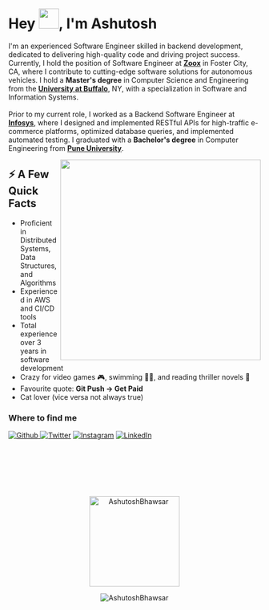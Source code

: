 <h1>Hey <img src="https://slackmojis.com/emojis/4594-blob-wave/download" width="40"/>, I'm Ashutosh</h1>
<p>I'm an experienced Software Engineer skilled in backend development, dedicated to delivering high-quality code and driving project success. Currently, I hold the position of Software Engineer at <a href="https://zoox.com/" target="_blank"><strong>Zoox</strong></a> in Foster City, CA, where I contribute to cutting-edge software solutions for autonomous vehicles. I hold a <strong>Master's degree</strong> in Computer Science and Engineering from the <a href="http://www.buffalo.edu/" target="_blank"><strong>University at Buffalo</strong></a>, NY, with a specialization in Software and Information Systems. <br><br>Prior to my current role, I worked as a Backend Software Engineer at <a href="https://www.infosys.com/" target="_blank"><strong>Infosys</strong></a>, where I designed and implemented RESTful APIs for high-traffic e-commerce platforms, optimized database queries, and implemented automated testing. I graduated with a <strong>Bachelor's degree</strong> in Computer Engineering from <a href="http://www.unipune.ac.in/" target="_blank"><strong>Pune University</strong></a>.</p>

<img align="right" src="https://i.imgur.com/4SdB78W.gif" width="400" height="400" />
<h2>⚡️ A Few Quick Facts</h2>
<ul>
  <li>Proficient in Distributed Systems, Data Structures, and Algorithms </li>
  <li>Experienced in AWS and CI/CD tools</li>
  <li>Total experience over 3 years in software development</li>
  <li>Crazy for video games 🎮, swimming 🏊🏼, and  reading thriller novels 📖</li>
  <li>Favourite quote: <strong>Git Push -> Get Paid</strong></li>
  <li>Cat lover (vice versa not always true)</li>
</ul>

<h3>Where to find me</h3>
<p><a href="https://github.com/AshutoshBhawsar" target="_blank"><img alt="Github" src="https://img.shields.io/badge/GitHub-%2312100E.svg?&style=for-the-badge&logo=Github&logoColor=white" />  <a href="https://twitter.com/ashutosh10_1" target="_blank"><img alt="Twitter" src="https://img.shields.io/badge/twitter-%231DA1F2.svg?&style=for-the-badge&logo=twitter&logoColor=white" /></a>  <a href="https://www.instagram.com/ashutosh_10.1" target="_blank"><img alt="Instagram" src="https://img.shields.io/badge/Instagram-E4405F?style=for-the-badge&logo=instagram&logoColor=white" /></a>  <a href="https://www.linkedin.com/in/AshutoshBhawsar" target="_blank"><img alt="LinkedIn" src="https://img.shields.io/badge/linkedin-%230077B5.svg?&style=for-the-badge&logo=linkedin&logoColor=white" /></a>
  </p>
<br>
<br>
<br>
  <br>
<br>
  <p align="center"><img height="180em" src="https://github-readme-stats.vercel.app/api?username=AshutoshBhawsar&hide_border=true&count_private=true&show_icons=true&theme=dark" alt="AshutoshBhawsar" align = "center"/>
<!-- <img height="180em" src="https://github-readme-stats.vercel.app/api/top-langs?username=AshutoshBhawsar&show_icons=true&locale=en&layout=compact&hide_border=true&theme=radical" alt="AshutoshBhawsar" align = "center"/></p>
 -->
<p align="center"><img src="https://github-readme-streak-stats.herokuapp.com/?user=AshutoshBhawsar&theme=black-ice&hide_border=true&stroke=0000&background=0D1117&ring=e05397&fire=e05397&currStreakLabel=e05397" alt="AshutoshBhawsar" /></p>
